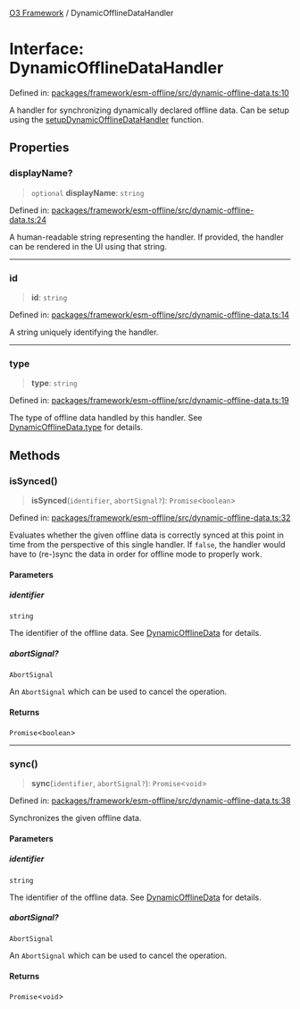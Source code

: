[O3 Framework](../API.md) / DynamicOfflineDataHandler

# Interface: DynamicOfflineDataHandler

Defined in: [packages/framework/esm-offline/src/dynamic-offline-data.ts:10](https://github.com/openmrs/openmrs-esm-core/blob/main/packages/framework/esm-offline/src/dynamic-offline-data.ts#L10)

A handler for synchronizing dynamically declared offline data.
Can be setup using the [setupDynamicOfflineDataHandler](../functions/setupDynamicOfflineDataHandler.md) function.

## Properties

### displayName?

> `optional` **displayName**: `string`

Defined in: [packages/framework/esm-offline/src/dynamic-offline-data.ts:24](https://github.com/openmrs/openmrs-esm-core/blob/main/packages/framework/esm-offline/src/dynamic-offline-data.ts#L24)

A human-readable string representing the handler.
If provided, the handler can be rendered in the UI using that string.

***

### id

> **id**: `string`

Defined in: [packages/framework/esm-offline/src/dynamic-offline-data.ts:14](https://github.com/openmrs/openmrs-esm-core/blob/main/packages/framework/esm-offline/src/dynamic-offline-data.ts#L14)

A string uniquely identifying the handler.

***

### type

> **type**: `string`

Defined in: [packages/framework/esm-offline/src/dynamic-offline-data.ts:19](https://github.com/openmrs/openmrs-esm-core/blob/main/packages/framework/esm-offline/src/dynamic-offline-data.ts#L19)

The type of offline data handled by this handler.
See [DynamicOfflineData.type](DynamicOfflineData.md#type) for details.

## Methods

### isSynced()

> **isSynced**(`identifier`, `abortSignal?`): `Promise`\<`boolean`\>

Defined in: [packages/framework/esm-offline/src/dynamic-offline-data.ts:32](https://github.com/openmrs/openmrs-esm-core/blob/main/packages/framework/esm-offline/src/dynamic-offline-data.ts#L32)

Evaluates whether the given offline data is correctly synced at this point in time from the perspective
of this single handler.
If `false`, the handler would have to (re-)sync the data in order for offline mode to properly work.

#### Parameters

##### identifier

`string`

The identifier of the offline data. See [DynamicOfflineData](DynamicOfflineData.md) for details.

##### abortSignal?

`AbortSignal`

An `AbortSignal` which can be used to cancel the operation.

#### Returns

`Promise`\<`boolean`\>

***

### sync()

> **sync**(`identifier`, `abortSignal?`): `Promise`\<`void`\>

Defined in: [packages/framework/esm-offline/src/dynamic-offline-data.ts:38](https://github.com/openmrs/openmrs-esm-core/blob/main/packages/framework/esm-offline/src/dynamic-offline-data.ts#L38)

Synchronizes the given offline data.

#### Parameters

##### identifier

`string`

The identifier of the offline data. See [DynamicOfflineData](DynamicOfflineData.md) for details.

##### abortSignal?

`AbortSignal`

An `AbortSignal` which can be used to cancel the operation.

#### Returns

`Promise`\<`void`\>
